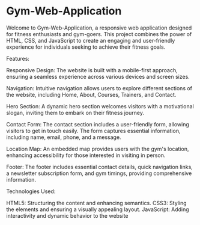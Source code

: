 # Gym-Web-Application

Welcome to Gym-Web-Application, a responsive web application designed for fitness enthusiasts and gym-goers. This project combines the power of HTML, CSS, and JavaScript to create an engaging and user-friendly experience for individuals seeking to achieve their fitness goals.

Features:

Responsive Design: The website is built with a mobile-first approach, ensuring a seamless experience across various devices and screen sizes.

Navigation: Intuitive navigation allows users to explore different sections of the website, including Home, About, Courses, Trainers, and Contact.

Hero Section: A dynamic hero section welcomes visitors with a motivational slogan, inviting them to embark on their fitness journey.

Contact Form: The contact section includes a user-friendly form, allowing visitors to get in touch easily. The form captures essential information, including name, email, phone, and a message.

Location Map: An embedded map provides users with the gym's location, enhancing accessibility for those interested in visiting in person.

Footer: The footer includes essential contact details, quick navigation links, a newsletter subscription form, and gym timings, providing comprehensive information.

Technologies Used:

HTML5: Structuring the content and enhancing semantics.
CSS3: Styling the elements and ensuring a visually appealing layout.
JavaScript: Adding interactivity and dynamic behavior to the website
